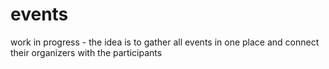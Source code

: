 # events
work in progress - the idea is to gather all events in one place and connect their organizers with the participants
